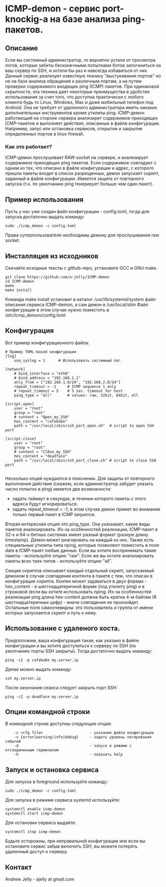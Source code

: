 # ICMP-demon - сервис port-knockig-а на базе анализа ping-пакетов.

## Описание
Если вы системный администратор, то вероятно устали от просмотра логов, которые забиты бесконечными попытками ботов залогиниться на ваш сервер по SSH, и хотели бы раз и навсегда избавиться от них. Данный сервис реализует известную технику "выстукивания портов" но не на базе анализа обращения к различным портам, а на путем проверки содержимого входящих ping (ICMP) пакетов. При одинаковой скрытности, эта техника дает некоторые преимущества в удобстве использования за счет того, что доступна практически с любого клиента будь то Linux, Windows, Mac и даже мобильный телефон под Android. Она не требует от удаленного администратора иметь никаких дополнительных инструментов кроме утилиты ping. ICMP-демон работающий на стороне сервера анализирет содержимое приходящих ICMP-пакетов и выполняет действия, описанные в файле конфигурации. Например, запус или остановка сервисов, открытие и закрытие определенных портов в linux firewall.

### Как это работает?

ICMP-демон прослушивает RAW-socket на сервере, и анализирует содержимое приходящих ping пакетов. Если содержимое совпадает с одним из тех, что описано в файле конфигурации и адрес, с которого пришли пакеты входит в список разрещенных, демон запускает скрипт, заданный в файле конфигурации. Имеется защита от повторного запуска (т.к. по умолчанию ping генерирует больше чем один пакет). 


## Пример использования
Пусть у нас уже создан файл конфигурации - config.toml, тогда для запуска достаточно выдать команду:
```
sudo ./icmp_demon -c config.toml
```
Права суперпользователя необходимы демону для прослушивания raw socket.


## Инсталляция из исходников

Скачайте исходные тексты с github-repo, установите GCC и GNU make.
```
git clone https://github.com/a-jelly/ICMP-demon
cd ICMP-demon
make
make install
```    
Команда make install установит в каталог /usr/lib/systemd/system файл описания сервиса ICMP-demon, а сам демон в /usr/local/sbin
Файл конфигурации в этом случае нужно поместить в /etc/icmp_demon/config.toml

## Конфигурация

Вот пример конфигурационного файла:

```
# Пример TOML-based конфигурации
[log]
    use_syslog = 1      # Использовать системный лог.

[network]
    # bind_interface = "eth0"
    # bind_address = "192.168.1.1"
    only_from = ["192.168.1.0/24", "192.168.2.0/24"]
    repeat_timeout = -1   	# ICMP sequence 1 only
    # repeat_timeout = 5  	# 5 sec. timeout for host
    ping_type = "all"	 	# values: raw, 32bit, 64bit, all

[script.open]
    user = "root"
    group = "root"
    # content = "0pen_my_SSH"
    hex_content = "cafebabe"
    path = "/usr/local/sbin/ssh_port_open.sh"  # script to open SSH port

[script.close]
    user = "root"
    group = "root"
    # content = "Cl0se_my_SSH"
    hex_content = "deadface"
    path = "/usr/local/sbin/ssh_port_close.sh" # script to close SSH port
    
```

Несколько опций нуждаются в пояснении. Для защиты от повторного выполнения действия (скажем, если администратор забудет указать число попыток в ping) имеется две возможности:
- задать таймаут в секундах, в течении которого пакеты с этого адреса будут игнорироваться.
- задать repeat_timeout = -1, в этом случае демон примет во внимание только первый пакет в ICMP sequence.

Вторая интересная опция это ping_type. Она указывает, какие виды пакетов анализировать. Из-за особенностей реализации, ICMP-пакет в 32-х и 64-х битных системах имеет разный формат (разную длину timestamp). Демон может реагировать на каждый из них. Также есть специальные утилиты типа nping, которые позволяют поместить в поле data в ICMP-пакет любые данные. Если вы хотите воспринимать такие пакеты - используйте опцию "raw". Если же вы хотите анализировать пакеты всех трех типов - используёте опцию "all".
	
Секция скриптов описывает каждый отдельный скрипт, запускаемый демоном в случае совпадения контента в пакете с тем, что описан в конфигурации скрипта. Контен может задаваться в двух формах - hex_content - в шестнадцатеричной форме (под утилиту ping) и в строковой (если вы хотите использовать nping. Из-за особенностей реализации ping длина hex-content должна быть кратна 4-м байтам (8 шестнадцатеричных цифр) - иначе совпадения не произойдет. Остальные поля самоочевидны: это пользователь и группа от имени которых запускается скрипт и путь к нему.
	
## Использование с удаленого хоста.
Предположим, ваша конфигурация такая, как указано в файле конфигурации и вы хотите доступиться к серверу по SSH (по умолчанию порты SSH закрыты). Тогда достаточно выдать команду:
```
ping -c2 -p cafebabe my.server.ip
```
Далее можно выдать команду:
```
ssh my.server.ip
```
После окончания сеанса следует закрыть порт SSH:
```
ping -c2 -p deadface my.server.ip
```

## Опции командной строки

В командной строке доступны следующие опции:
```
	-c <cfg file>                     - указание файла конфигурации
	-v {error|warning|info|debug}     - задать уровень логирования событий
	-d                                - запуск в режиме с отсоединенным терминалом
	-h                                - показать help
```

## Запуск и остановка сервиса

Для запуска в foreground используйте команду:
```
sudo ./icmp_demon -c config.toml
```

Для запуска в режиме сервиса systemd используйте:
```
systemctl enable icmp-demon
systemctl start icmp-demon
```   
Для остановки сервиса выдайте:
```
systemctl stop icmp-demon
```   
   Будьте осторожны, при неправильной конфигурации или если вы остановите сервис забыв включить SSH, вы можете потерять удаленный доступ к серверу. 
   
## Контакт
Andrew Jelly - ajelly at gmail.com   
